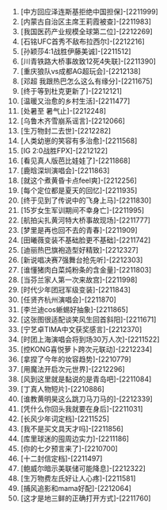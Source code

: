 
1. [中方回应泽连斯基拒绝中国担保]-[2211999]
1. [内蒙古自治区主席王莉霞被查]-[2211983]
1. [我国医药产业规模全球第二位]-[2212269]
1. [石铭UFC首秀不敌布拉西尔]-[2212216]
1. [孙颖莎4:1战胜伊藤美诚]-[2211512]
1. [川青铁路大桥事故致12死4失联]-[2211390]
1. [重庆狼队vs成都AG超玩会]-[2212138]
1. [邓超 我跟热巴怎么这么有缘分]-[2211675]
1. [终于等到杜克更新了]-[2212121]
1. [温暖又治愈的乡村生活]-[2211477]
1. [处暑至 暑气止]-[2212248]
1. [乌鲁木齐雪崩系谣言]-[2212066]
1. [生万物封二去世]-[2212282]
1. [人类幼崽的笑容有多治愈]-[2211568]
1. [IG 2:0战胜FPX]-[2212122]
1. [看见真人版芭比娃娃了]-[2211868]
1. [鹿晗深圳演唱会]-[2211863]
1. [就这个煮黄昏卡点feel爽]-[2212256]
1. [每个定位都是夏天的回忆]-[2211935]
1. [终于见到了传说中的飞身上马]-[2211830]
1. [15岁女生军训期间不幸身亡]-[2211995]
1. [航拍尖扎黄河特大桥事故现场]-[2211777]
1. [梦里是再也回不去的青春]-[2211909]
1. [田曦薇变装不基础脸更不基础]-[2211742]
1. [迪丽热巴旗袍造型好精致]-[2212327]
1. [新说唱决赛7强舞台抢先听]-[2212303]
1. [谁懂猪肉白菜炖粉条的含金量]-[2211803]
1. [当芬兰家人第一次来故宫]-[2211998]
1. [时代少年团冠军级变装]-[2211843]
1. [任贤齐杭州演唱会]-[2211870]
1. [李兰迪cos蜥蜴好抽象]-[2211865]
1. [这张图很适配谈笑风生回首斜阳]-[2211671]
1. [宁艺卓TIMA中文获奖感言]-[2212370]
1. [时团上海演唱会将到场30万人次]-[2211522]
1. [控KONG喜悦萝卜跨次元联动]-[2212234]
1. [拿捏了今年的妆容趋势]-[2210779]
1. [用魔法开启次元世界]-[2212296]
1. [风到这里就是黏说的是青岛吧]-[2211084]
1. [丁真人物短片]-[2210886]
1. [谁教黄明昊这么跳刀马刀马的]-[2212339]
1. [凭什么你回头我就要在身后]-[2211031]
1. [长风少年词定档]-[2211525]
1. [我不是买文具天才吗]-[2211856]
1. [库里球迷的囤周边实力]-[2211186]
1. [你的七夕预言来了]-[2210700]
1. [十二封信定档]-[2211497]
1. [鲍威尔暗示美联储可能降息]-[2212322]
1. [生万物费左氏好让人心疼]-[2211581]
1. [捕风追影和mama好配]-[2212064]
1. [这才是地三鲜的正确打开方式]-[2211760]